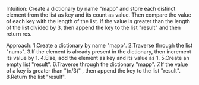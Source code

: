 Intuition:
Create a dictionary by name "mapp" and store each distinct element from the list as key and its count as value.
Then compare the value of each key with the length of the list. If the value is greater than the length of the list divided by 3, then append the key to the list "result" and then return res.

Approach:
1.Create a dictionary by name "mapp".
2.Traverse through the list "nums".
3.If the element is already present in the dictionary, then increment its value by 1.
4.Else, add the element as key and its value as 1.
5.Create an empty list "result".
6.Traverse through the dictionary "mapp".
7.If the value of a key is greater than "(n/3)" , then append the key to the list "result".
8.Return the list "result".
